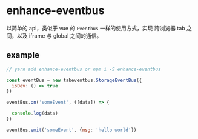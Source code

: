 # enhance-eventbus

以简单的 api，类似于 vue 的 `Eventbus` 一样的使用方式，实现 跨浏览器 tab 之间，以及 iframe 与 global 之间的通信。

## example

```js
// yarn add enhance-eventbus or npm i -S enhance-eventbus

const eventBus = new tabeventbus.StorageEventBus({
  isDev: () => true
})

eventBus.on('someEvent', ([data]) => {

  console.log(data)
})

eventBus.emit('someEvent', {msg: 'hello world'})

```
